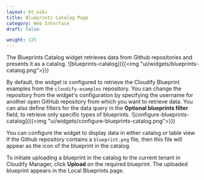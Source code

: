 ```yaml
---
layout: bt_wiki
title: Blueprints Catalog Page
category: Web Interface
draft: false

weight: 125
---
```


The Blueprints Catalog widget retrieves data from Github repositories and presents it as a catalog.
![blueprints-catalog]({{<img "ui/widgets/blueprints-catalog.png">}})

By default, the widget is configured to retrieve the Cloudify Blueprint examples from the `cloudify-examples` repository. You can change the repository from the widget's configuration by specifying the username for another open GitHub repository from which you want to retrieve data. You can also define filters for the data query in the **Optional blueprints filter** field, to retrieve only specific types of blueprints.
![configure-blueprints-catalog]({{<img "ui/widgets/configure-blueprints-catalog.png">}})

You can configure the widget to display data in either catalog or table view. If the Github repository contains a `blueprint.png` file, then this file will appear as the icon of the blueprint in the catalog.


To initiate uploading a blueprint in the catalog to the current tenant in Cloudify Manager, click **Upload** on the required blueprint. The uploaded blueprint appears in the Local Blueprints page. 

